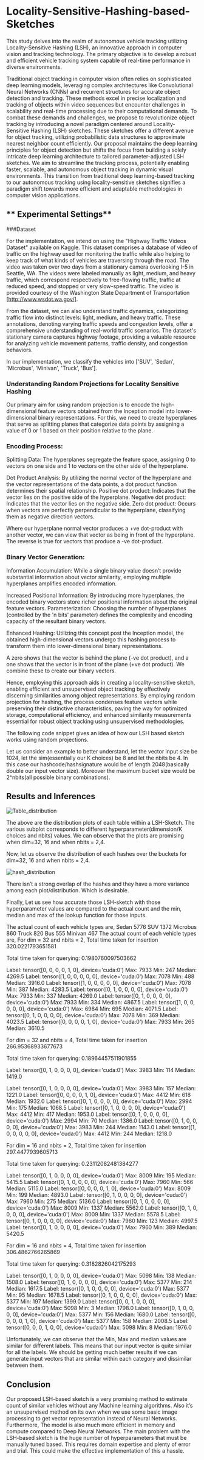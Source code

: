 # Locality-Sensitive-Hashing-based-Sketches
This study delves into the realm of autonomous vehicle tracking utilizing Locality-Sensitive Hashing (LSH), an innovative approach in computer vision and tracking technology. The primary objective is to develop a robust and efficient vehicle tracking system capable of real-time performance in diverse environments.


Traditional object tracking in computer vision often relies on sophisticated deep learning models, leveraging complex architectures like Convolutional Neural Networks (CNNs) and recurrent structures for accurate object detection and tracking. These methods excel in precise localization and tracking of objects within video sequences but encounter challenges in scalability and real-time processing due to their computational demands. To combat these demands and challenges, we propose to revolutionize object tracking by introducing a novel paradigm centered around Locality-Sensitive Hashing (LSH) sketches. These sketches offer a different avenue for object tracking, utilizing probabilistic data structures to approximate nearest neighbor count efficiently. Our proposal maintains the deep learning principles for object detection but shifts the focus from building a solely intricate deep learning architecture to tailored parameter-adjusted LSH sketches. We aim to streamline the tracking process, potentially enabling faster, scalable, and autonomous object tracking in dynamic visual environments. This transition from traditional deep learning-based tracking to our autonomous tracking using locality-sensitive sketches signifies a paradigm shift towards more efficient and adaptable methodologies in computer vision applications.

## ** Experimental Settings**
###Dataset 

For the implementation, we intend on using the "Highway Traffic Videos Dataset" available on Kaggle. This dataset comprises a database of video of traffic on the highway used for monitoring the traffic while also helping to keep track of what kinds of vehicles are traversing through the road. The video was taken over two days from a stationary camera overlooking I-5 in Seattle, WA. The videos were labeled manually as light, medium, and heavy traffic, which correspond respectively to free-flowing traffic, traffic at reduced speed, and stopped or very slow-speed traffic. The video is provided courtesy of the Washington State Department of Transportation [http://www.wsdot.wa.gov/].

From the dataset, we can also understand traffic dynamics, categorizing traffic flow into distinct levels: light, medium, and heavy traffic. These annotations, denoting varying traffic speeds and congestion levels, offer a comprehensive understanding of real-world traffic scenarios. The dataset's stationary camera captures highway footage, providing a valuable resource for analyzing vehicle movement patterns, traffic density, and congestion behaviors. 

In our implementation, we classify the vehicles into ['SUV', 'Sedan', 'Microbus', 'Minivan', 'Truck', 'Bus'].

### Understanding Random Projections for Locality Sensitive Hashing
Our primary aim for using random projection is to encode the high-dimensional feature vectors obtained from the Inception model into lower-dimensional binary representations. For this, we need to create hyperplanes that serve as splitting planes that categorize data points by assigning a value of 0 or 1 based on their position relative to the plane.



### Encoding Process:

Splitting Data: The hyperplanes segregate the feature space, assigning 0 to vectors on one side and 1 to vectors on the other side of the hyperplane.

Dot Product Analysis: By utilizing the normal vector of the hyperplane and the vector representations of the data points, a dot product function determines their spatial relationship.
Positive dot product: Indicates that the vector lies on the positive side of the hyperplane.
Negative dot product: Indicates that the vector lies on the negative side.
Zero dot product: Occurs when vectors are perfectly perpendicular to the hyperplane, classifying them as negative direction vectors.



Where our hyperplane normal vector produces a +ve dot-product with another vector, we can view that vector as being in front of the hyperplane. The reverse is true for vectors that produce a -ve dot-product.

### Binary Vector Generation:


Information Accumulation: While a single binary value doesn’t provide substantial information about vector similarity, employing multiple hyperplanes amplifies encoded information.

Increased Positional Information: By introducing more hyperplanes, the encoded binary vectors store richer positional information about the original feature vectors.
Parameterization: Choosing the number of hyperplanes (controlled by the 'n bits' parameter) defines the complexity and encoding capacity of the resultant binary vectors.


Enhanced Hashing: Utilizing this concept post the Inception model, the obtained high-dimensional vectors undergo this hashing process to transform them into lower-dimensional binary representations.

A zero shows that the vector is behind the plane (-ve dot product), and a one shows that the vector is in front of the plane (+ve dot product). We combine these to create our binary vectors.

Hence, employing this approach aids in creating a locality-sensitive sketch, enabling efficient and unsupervised object tracking by effectively discerning similarities among object representations. By employing random projection for hashing, the process condenses feature vectors while preserving their distinctive characteristics, paving the way for optimized storage, computational efficiency, and enhanced similarity measurements essential for robust object tracking using unsupervised methodologies. 

The following code snippet gives an idea of how our LSH based sketch works using random projections. 

Let us consider an example to better understand, let the vector input size be 1024, let the sim(essentially our K choices) be 8 and let the nbits be 4. In this case our hashcode/hashsignature would be of length 2048(basically double our input vector size). Moreover the maximum bucket size would be 2^nbits(all possible binary combinations).


## **Results and Inferences**

![Table_distribution](https://github.com/Jeffrey-Joan/Locality-Sensitive-Hashing-based-Sketches/assets/57098615/28b31bc8-86a0-4992-b7c0-34ba80e22320)


The above are the distribution plots of each table within a LSH-Sketch. The various subplot corresponds to different hyperparameter(dimension/K choices and nbits) values. We can observe that the plots are promising when dim=32, 16 and when nbits = 2,4.

Now, let us observe the distribution of each hashes over the buckets for dim=32, 16 and when nbits = 2,4.

![hash_distribution](https://github.com/Jeffrey-Joan/Locality-Sensitive-Hashing-based-Sketches/assets/57098615/9a88e6e6-56e4-4f56-affb-6c966b946b20)


There isn’t a strong overlap of the hashes and they have a more variance among each plot/distribution. Which is desirable.

Finally, Let us see how accurate those LSH-sketch with those hyperparameter values are compared to the actual count and the min, median and max of the lookup function for those inputs.

The actual count of each vehicle types are,
Sedan       5776
SUV         1372
Microbus     860
Truck        820
Bus          555
Minivan      467
The actual count of each vehicle types are,
For dim = 32 and nbits = 2,
Total time taken for insertion 320.0221793651581

Total time taken for querying: 0.1980760097503662 

Label:  tensor([0, 0, 0, 0, 1, 0], device='cuda:0')
Max: 7933  Min: 247  Median: 4269.5 
Label:  tensor([1, 0, 0, 0, 0, 0], device='cuda:0')
Max: 7078  Min: 488  Median: 3916.0 
Label:  tensor([1, 0, 0, 0, 0, 0], device='cuda:0')
Max: 7078  Min: 387  Median: 4283.5 
Label:  tensor([0, 1, 0, 0, 0, 0], device='cuda:0')
Max: 7933  Min: 337  Median: 4269.0 
Label:  tensor([0, 1, 0, 0, 0, 0], device='cuda:0')
Max: 7933  Min: 334  Median: 4867.5 
Label:  tensor([1, 0, 0, 0, 0, 0], device='cuda:0')
Max: 6984  Min: 695  Median: 4071.5 
Label:  tensor([0, 1, 0, 0, 0, 0], device='cuda:0')
Max: 7078  Min: 369  Median: 4023.5 
Label:  tensor([0, 0, 0, 0, 1, 0], device='cuda:0')
Max: 7933  Min: 265  Median: 3610.5 

For dim = 32 and nbits = 4,
Total time taken for insertion 266.95368933677673

Total time taken for querying: 0.18964457511901855 

Label:  tensor([0, 1, 0, 0, 0, 0], device='cuda:0')
Max: 3983  Min: 114  Median: 1419.0 

Label:  tensor([0, 1, 0, 0, 0, 0], device='cuda:0')
Max: 3983  Min: 157  Median: 1221.0 
Label:  tensor([0, 0, 0, 0, 1, 0], device='cuda:0')
Max: 4412  Min: 618  Median: 1932.0 
Label:  tensor([0, 1, 0, 0, 0, 0], device='cuda:0')
Max: 2994  Min: 175  Median: 1068.5 
Label:  tensor([0, 1, 0, 0, 0, 0], device='cuda:0')
Max: 4412  Min: 417  Median: 1953.0 
Label:  tensor([0, 1, 0, 0, 0, 0], device='cuda:0')
Max: 2994  Min: 70  Median: 1386.0 
Label:  tensor([0, 1, 0, 0, 0, 0], device='cuda:0')
Max: 3983  Min: 244  Median: 1143.0 
Label:  tensor([1, 0, 0, 0, 0, 0], device='cuda:0')
Max: 4412  Min: 244  Median: 1218.0 

For dim = 16 and nbits = 2,
Total time taken for insertion 297.4477939605713

Total time taken for querying: 0.23112082481384277 

Label:  tensor([0, 1, 0, 0, 0, 0], device='cuda:0')
Max: 8009  Min: 195  Median: 5415.5 
Label:  tensor([0, 1, 0, 0, 0, 0], device='cuda:0')
Max: 7960  Min: 566  Median: 5115.0 
Label:  tensor([0, 0, 0, 0, 1, 0], device='cuda:0')
Max: 8009  Min: 199  Median: 4893.0 
Label:  tensor([0, 1, 0, 0, 0, 0], device='cuda:0')
Max: 7960  Min: 275  Median: 5136.0 
Label:  tensor([0, 1, 0, 0, 0, 0], device='cuda:0')
Max: 8009  Min: 1337  Median: 5562.0 
Label:  tensor([0, 1, 0, 0, 0, 0], device='cuda:0')
Max: 8009  Min: 1337  Median: 5578.5 
Label:  tensor([0, 1, 0, 0, 0, 0], device='cuda:0')
Max: 7960  Min: 123  Median: 4997.5 
Label:  tensor([0, 1, 0, 0, 0, 0], device='cuda:0')
Max: 7960  Min: 389  Median: 5420.5

For dim = 16 and nbits = 4,
Total time taken for insertion 306.4862766265869

Total time taken for querying: 0.3182826042175293 

Label:  tensor([0, 1, 0, 0, 0, 0], device='cuda:0')
Max: 5098  Min: 138  Median: 1508.0 
Label:  tensor([0, 1, 0, 0, 0, 0], device='cuda:0')
Max: 5377  Min: 214  Median: 1617.5 
Label:  tensor([0, 1, 0, 0, 0, 0], device='cuda:0')
Max: 5377  Min: 95  Median: 1678.5 
Label:  tensor([0, 1, 0, 0, 0, 0], device='cuda:0')
Max: 5377  Min: 197  Median: 1399.0 
Label:  tensor([0, 0, 1, 0, 0, 0], device='cuda:0')
Max: 5098  Min: 3  Median: 1798.0 
Label:  tensor([0, 1, 0, 0, 0, 0], device='cuda:0')
Max: 5377  Min: 156  Median: 1680.0 
Label:  tensor([0, 0, 0, 0, 1, 0], device='cuda:0')
Max: 5377  Min: 158  Median: 2008.5 
Label:  tensor([0, 0, 0, 1, 0, 0], device='cuda:0')
Max: 5098  Min: 8  Median: 1976.0 

Unfortunately, we can observe that the Min, Max and median values are similar for different labels. This means that our input vector is quite similar for all the labels. We should be getting much better results if we can generate input vectors that are similar within each category and dissimilar between them.

## **Conclusion**

Our proposed LSH-based sketch is a very promising method to estimate count of similar vehicles without any Machine learning algorithms. Also it’s an unsupervised method on its own when we use some basic image processing to get vector representation instead of Neural Networks. Furthermore, The model is also much more efficient in memory and compute compared to Deep Neural Networks. The main problem with the LSH-based sketch is the huge number of hyperparameters that must be manually tuned based. This requires domain expertise and plenty of error and trial. This could make the effective implementation of this a hassle.
